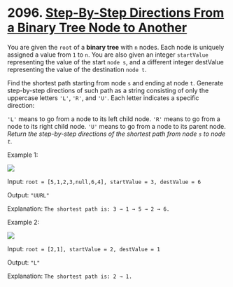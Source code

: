 # 2096. [Step-By-Step Directions From a Binary Tree Node to Another](https://leetcode.com/problems/step-by-step-directions-from-a-binary-tree-node-to-another/description/?envType=daily-question&envId=2024-07-16)

You are given the `root` of a **binary tree** with `n` nodes. Each node is uniquely assigned a value from `1` to `n`. You are also given an integer `startValue` representing the value of the start `node s`, and a different integer destValue representing the value of the destination `node t`.

Find the shortest path starting from node `s` and ending at node `t`. Generate step-by-step directions of such path as a string consisting of only the uppercase letters `'L'`, `'R'`, and `'U'`. Each letter indicates a specific direction:

`'L'` means to go from a node to its left child node.
`'R'` means to go from a node to its right child node.
`'U'` means to go from a node to its parent node.
_Return the step-by-step directions of the shortest path from node `s` to node `t`._

Example 1:

![](https://assets.leetcode.com/uploads/2021/11/15/eg1.png)

Input: `root = [5,1,2,3,null,6,4], startValue = 3, destValue = 6`

Output: `"UURL"`

Explanation: `The shortest path is: 3 → 1 → 5 → 2 → 6.`

Example 2:

![](https://assets.leetcode.com/uploads/2021/11/15/eg2.png)

Input: `root = [2,1], startValue = 2, destValue = 1`

Output: `"L"`

Explanation: `The shortest path is: 2 → 1.`

